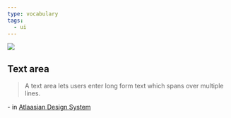 ```yaml
---
type: vocabulary
tags:
  - ui
---
```

![](https://atlassian.design/static/dfe8161942152e7534b27727497aaea5/textarea.svg)

## Text area
> A text area lets users enter long form text which spans over multiple lines.

\- in [Atlaasian Design System](https://atlassian.design/components)
